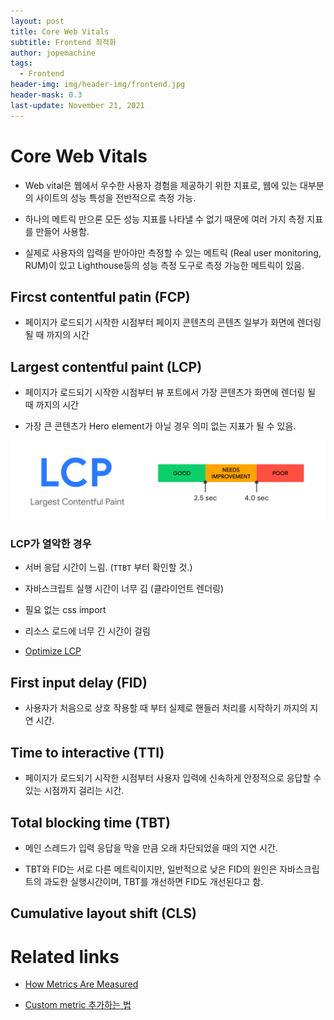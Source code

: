 ```yaml
---
layout: post
title: Core Web Vitals
subtitle: Frontend 최적화
author: jopemachine
tags:
  - Frontend
header-img: img/header-img/frontend.jpg
header-mask: 0.3
last-update: November 21, 2021
---
```


# Core Web Vitals

- Web vital은 웹에서 우수한 사용자 경험을 제공하기 위한 지표로, 웹에 있는 대부분의 사이트의 성능 특성을 전반적으로 측정 가능.

- 하나의 메트릭 만으론 모든 성능 지표를 나타낼 수 없기 때문에 여러 가지 측정 지표를 만들어 사용함.

- 실제로 사용자의 입력을 받아야만 측정할 수 있는 메트릭 (Real user monitoring, RUM)이 있고 Lighthouse등의 성능 측정 도구로 측정 가능한 메트릭이 있음.

## Fircst contentful patin (FCP)

- 페이지가 로드되기 시작한 시점부터 페이지 콘텐츠의 콘텐츠 일부가 화면에 렌더링 될 때 까지의 시간

## Largest contentful paint (LCP)

- 페이지가 로드되기 시작한 시점부터 뷰 포트에서 가장 콘텐츠가 화면에 렌더링 될 때 까지의 시간

- 가장 큰 콘텐츠가 Hero element가 아닐 경우 의미 없는 지표가 될 수 있음.

![](/img/posts/Frontend-Performance/2021-11-21-Core-Web-Vitals/elqsdYqQEefWJbUM2qMO.svg)

### LCP가 열악한 경우

- 서버 응답 시간이 느림. (`TTBT` 부터 확인할 것.)

- 자바스크립트 실행 시간이 너무 김 (클라이언트 렌더링)

- 필요 없는 css import

- 리소스 로드에 너무 긴 시간이 걸림

- [Optimize LCP](https://web.dev/optimize-lcp/)

## First input delay (FID)

- 사용자가 처음으로 상호 작용할 때 부터 실제로 핸들러 처리를 시작하기 까지의 지연 시간.

## Time to interactive (TTI)
 
- 페이지가 로드되기 시작한 시점부터 사용자 입력에 신속하게 안정적으로 응답할 수 있는 시점까지 걸리는 시간.

## Total blocking time (TBT)

- 메인 스레드가 입력 응답을 막을 만큼 오래 차단되었을 때의 지연 시간.

- TBT와 FID는 서로 다른 메트릭이지만, 일반적으로 낮은 FID의 원인은 자바스크립트의 과도한 실행시간이며, TBT를 개선하면 FID도 개선된다고 함.

## Cumulative layout shift (CLS)

# Related links

- [How Metrics Are Measured](https://web.dev/user-centric-performance-metrics/#how-metrics-are-measured)

- [Custom metric 추가하는 법](https://web.dev/custom-metrics/)
